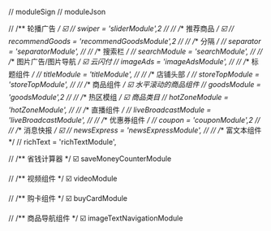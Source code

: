 


// moduleSign
// moduleJson

//   /** 轮播广告 */  ☑️
//   swiper = 'sliderModule',2
//
//   /** 推荐商品 */  ☑️
//   recommendGoods = 'recommendGoodsModule',2
//
//   /** 分隔 */
//   separator = 'separatorModule',
//
//   /** 搜索栏 */
//   searchModule = 'searchModule',
//
//   /** 图片广告/图片导航 */  ☑️  云闪付
//   imageAds = 'imageAdsModule',
//
//   /** 标题组件 */ 
//   titleModule = 'titleModule',
//
//   /** 店铺头部 */
//   storeTopModule = 'storeTopModule',
//
//   /** 商品组件 */   ☑️ 水平滚动的商品组件
//   goodsModule = 'goodsModule',2
//
//   /** 热区模组 */    ☑️  商品类目
//   hotZoneModule = 'hotZoneModule',
//
//   /** 直播组件 */
//   liveBroadcastModule = 'liveBroadcastModule',
//
//   /** 优惠券组件 */
//   coupon = 'couponModule',2
//
//   /** 消息快报 */    ☑️ 
//   newsExpress = 'newsExpressModule',
//
//   /** 富文本组件 */
//   richText = 'richTextModule',


//   /** 省钱计算器 */  ☑️ 
saveMoneyCounterModule


//   /** 视频组件 */  ☑️ 
videoModule

//   /** 购卡组件 */  ☑️ 
buyCardModule



//   /** 商品导航组件 */  ☑️ 
imageTextNavigationModule



